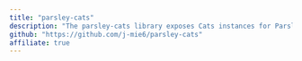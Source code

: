 ```yaml
---
title: "parsley-cats"
description: "The parsley-cats library exposes Cats instances for Parsley parsing library."
github: "https://github.com/j-mie6/parsley-cats"
affiliate: true
---
```

